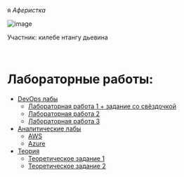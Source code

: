 
 я *Аферистка*

 ![image](https://github.com/user-attachments/assets/a010c602-fc29-4e73-a4d8-714c865ec165)

 Участник:
 килебе нтангу дьевина

<br />
<h1>Лабораторные работы:</h1>

* [DevOps лабы](./)
    * [Лабораторная работа 1 + задание со свёздочкой](./lab1/README.md)
    * [Лабораторная работа 2](./lab2/README.md)
    * [Лабораторная работа 3](./lab3/README.md)
* [Аналитические лабы](./AWS)
  * [AWS](AWS/README.md)
  * [Azure](Azure/README.md)
* [Теория]()
  * [Теоретическое задание 1](./Theory/report.md#теоретическое-задание-1)
  * [Теоретическое задание 2](./Theory/report.md#теоретическое-задание-2)
